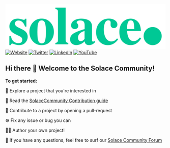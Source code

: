 [![Solace logo - Powering real-time Event-Driven Enterprises.](/assets/Solace_Logo_Green.png)](https://www.solace.com)
[![Website](https://img.shields.io/badge/Website-solace.com-00C895.svg)](https://www.solace.com)
[![Twitter](https://img.shields.io/badge/Twitter-@solace-1E9BF1.svg)](https://twitter.com/solacedotcom)
[![LinkedIn](https://img.shields.io/badge/LinkedIn-@solace-lightgray.svg)](https://www.linkedin.com/company/20219)
[![YouTube](https://img.shields.io/badge/YouTube-@solace-red.svg)](https://www.youtube.com/c/Solacedotcom)

## Hi there 👋 Welcome to the Solace Community! 

**To get started:**

🍿 Explore a project that you're interested in

📖 Read the [SolaceCommunity Contribution guide](https://solace.community/discussion/597/solacecommunity-github-contribution-guide)

🥳 Contribute to a project by opening a pull-request

⚙️ Fix any issue or bug you can

👩‍💻 Author your own project!

🧙 If you have any questions, feel free to surf our [Solace Community Forum](https://solace.community/)
